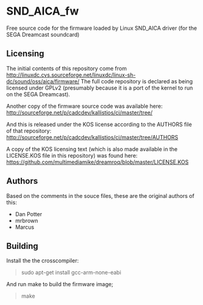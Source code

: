 # SND_AICA_fw
Free source code for the firmware loaded by Linux SND_AICA driver (for the SEGA Dreamcast soundcard)

## Licensing

The initial contents of this repository come from http://linuxdc.cvs.sourceforge.net/linuxdc/linux-sh-dc/sound/oss/aica/firmware/
The full code repository is declared as being licensed under GPLv2 (presumably because it is a port of the kernel to run on the SEGA Dreamcast).

Another copy of the firmware source code was available here:
http://sourceforge.net/p/cadcdev/kallistios/ci/master/tree/

And this is released under the KOS license according to the AUTHORS file of that repository:
http://sourceforge.net/p/cadcdev/kallistios/ci/master/tree/AUTHORS

A copy of the KOS licensing text (which is also made available in the LICENSE.KOS file in this repository) was found here:
https://github.com/multimediamike/dreamroq/blob/master/LICENSE.KOS

## Authors

Based on the comments in the souce files, these are the original authors of this:

* Dan Potter
* mrbrown
* Marcus

## Building

Install the the crosscompiler:

> sudo apt-get install gcc-arm-none-eabi

And run make to build the firmware image;

> make